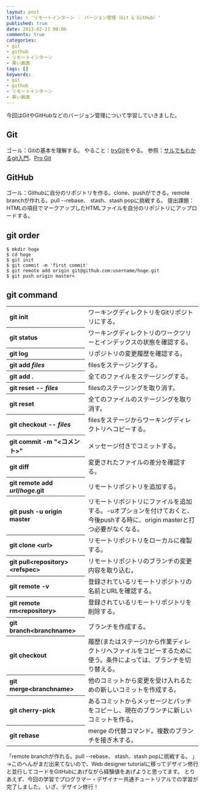 ```yaml
---
layout: post
title: ! 'リモートインターン ｜ バージョン管理（Git & GitHub）'
published: true
date: 2013-02-23 00:06
comments: true
categories:
- git
- github
- リモートインターン
- 黒い画面
tags: []
keywords:
- git
- github
- リモートインターン
- 黒い画面
---
```

今回はGitやGitHubなどのバージョン管理について学習していきました。  

## Git
ゴール：Gitの基本を理解する。
やること：[tryGit](http://try.github.com/levels/1/challenges/1 "tryGit")をやる。
参照：[サルでもわかるgit入門](http://www.backlog.jp/git-guide/ "サルでもわかるgit入門")、[Pro Git](http://git-scm.com/book/ja "Pro Git")

## GitHub
ゴール：Githubに自分のリポジトリを作る。clone、pushができる。remote branchが作れる。pull --rebase、 stash、stash popに挑戦する。
提出課題：HTMLの項目でマークアップしたHTMLファイルを自分のリポジトリにアップロードする。

## git order

```
$ mkdir hoge
$ cd hoge
$ git init
$ git commit -m 'first commit'
$ git remote add origin git@github.com:username/hoge.git
$ git push origin master<
```

## git command
<table class="pure-table pure-table-bordered">
<tbody>
<tr>
<th style="text-align: left;">git init</th>
<td>ワーキングディレクトリをGitリポジトリにする。</td>
</tr>
<tr>
<th style="text-align: left;">git status</th>
<td>ワーキングディレクトリのワークツリーとインデックスの状態を確認する。</td>
</tr>
<tr>
<th style="text-align: left;">git log</th>
<td>リポジトリの変更履歴を確認する。</td>
</tr>
<tr>
<th style="text-align: left;">git add <em>files</em></th>
<td>filesをステージングする。</td>
</tr>
<tr>
<th style="text-align: left;">git add .</th>
<td>全てのファイルをステージングする。</td>
</tr>
<tr>
<th style="text-align: left;">git reset -- <em>files</em></th>
<td>filesのステージングを取り消す。</td>
</tr>
<tr>
<th style="text-align: left;">git reset</th>
<td>全てのファイルのステージングを取り消す。</td>
</tr>
<tr>
<th style="text-align: left;">git checkout -- <em>files</em></th>
<td>filesをステージからワーキングディレクトリへコピーする。</td>
</tr>
<tr>
<th style="text-align: left;">git commit -m "&lt;コメント&gt;"</th>
<td>メッセージ付きでコミットする。</td>
</tr>
<tr>
<th style="text-align: left;">git diff</th>
<td>変更されたファイルの差分を確認する。</td>
</tr>
<tr>
<th style="text-align: left;">git remote add <em>url</em>/<em>hoge</em>.git</th>
<td>リモートリポジトリを追加する。</td>
</tr>
<tr>
<th style="text-align: left;">git push -u origin master</th>
<td>リモートリポジトリにファイルを追加する。-uオプションを付けておくと、今後pushする時に、origin masterと打つ必要がなくなる。</td>
</tr>
<tr>
<th style="text-align: left;">git clone &lt;url&gt;</th>
<td>リモートリポジトリをローカルに複製する。</td>
</tr>
<tr>
<th style="text-align: left;">git pull&lt;repository&gt; &lt;refspec&gt;</th>
<td>リモートリポジトリのブランチの変更内容を取り込む。</td>
</tr>
<tr>
<th style="text-align: left;">git remote -v</th>
<td>登録されているリモートリポジトリの名前とURLを確認する。</td>
</tr>
<tr>
<th style="text-align: left;">git remote rm&lt;repository&gt;</th>
<td>登録されているリモートリポジトリを削除する。</td>
</tr>
<tr>
<th style="text-align: left;">git branch&lt;branchname&gt;</th>
<td>ブランチを作成する。</td>
</tr>
<tr>
<th style="text-align: left;">git checkout</th>
<td>履歴(またはステージ)から作業ディレクトリへファイルをコピーするために使う。条件によっては、ブランチを切り替える。</td>
</tr>
<tr>
<th style="text-align: left;">git merge&lt;branchname&gt;</th>
<td>他のコミットから変更を受け入れるための新しいコミットを作成する。</td>
</tr>
<tr>
<th style="text-align: left;">git cherry-pick</th>
<td>あるコミットからメッセージとパッチをコピーし、現在のブランチに新しいコミットを作る。</td>
</tr>
<tr>
<th style="text-align: left;">git rebase</th>
<td>merge の代替コマンド。複数のブランチを接ぎ木する。</td>
</tr>
</tbody>
</table>
「remote branchが作れる。pull --rebase、 stash、stash popに挑戦する。 」→このへんがまだ出来てないので、Web designer tutorialに移ってデザイン修行と並行してコードをGitHubにあげながら経験値をあげようと思ってます。
とりあえず、今回の学習でプログラマー・デザイナー共通チュートリアルでの学習が完了しました。
いざ、デザイン修行！